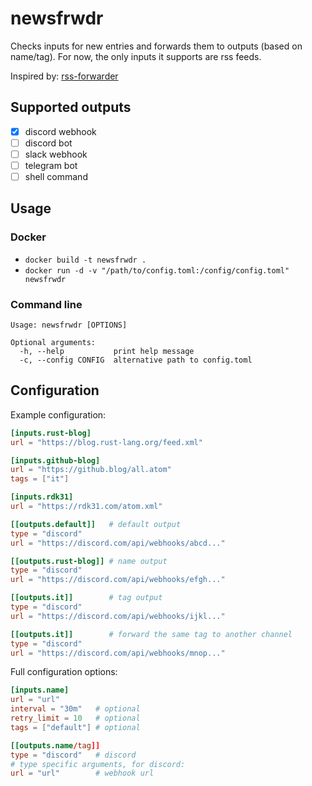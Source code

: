 # newsfrwdr

Checks inputs for new entries and forwards them to outputs (based on name/tag). For now, the only inputs it supports are rss feeds.

Inspired by: [rss-forwarder](https://github.com/morphy2k/rss-forwarder)

## Supported outputs

- [x] discord webhook
- [ ] discord bot
- [ ] slack webhook
- [ ] telegram bot
- [ ] shell command

## Usage

### Docker

- `docker build -t newsfrwdr .`
- `docker run -d -v "/path/to/config.toml:/config/config.toml" newsfrwdr`

### Command line

```
Usage: newsfrwdr [OPTIONS]

Optional arguments:
  -h, --help           print help message
  -c, --config CONFIG  alternative path to config.toml
```

## Configuration

Example configuration:

```toml
[inputs.rust-blog]
url = "https://blog.rust-lang.org/feed.xml"

[inputs.github-blog]
url = "https://github.blog/all.atom"
tags = ["it"]

[inputs.rdk31]
url = "https://rdk31.com/atom.xml"

[[outputs.default]]   # default output
type = "discord"
url = "https://discord.com/api/webhooks/abcd..."

[[outputs.rust-blog]] # name output
type = "discord"
url = "https://discord.com/api/webhooks/efgh..."

[[outputs.it]]        # tag output
type = "discord"
url = "https://discord.com/api/webhooks/ijkl..."

[[outputs.it]]        # forward the same tag to another channel
type = "discord"
url = "https://discord.com/api/webhooks/mnop..."
```

Full configuration options:

```toml
[inputs.name]
url = "url"
interval = "30m"   # optional
retry_limit = 10   # optional
tags = ["default"] # optional

[[outputs.name/tag]]
type = "discord"   # discord
# type specific arguments, for discord:
url = "url"        # webhook url
```
